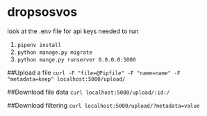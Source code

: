# dropsosvos

look at the .env file for api keys needed to run

1. `pipenv install`
2. `python manage.py migrate`
3. `python mange.py runserver 0.0.0.0:5000`

##Upload a file
`curl -F "file=@Pipfile" -F "name=name" -F "metadata=keep" localhost:5000/upload/`

##Download file data
`curl localhost:5000/upload/:id:/`

##Download filtering
`curl localhost:5000/upload/?metadata=value`

